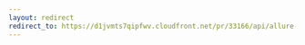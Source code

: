 ```yaml
---
layout: redirect
redirect_to: https://d1jvmts7qipfwv.cloudfront.net/pr/33166/api/allure-report/index.html
---
```

